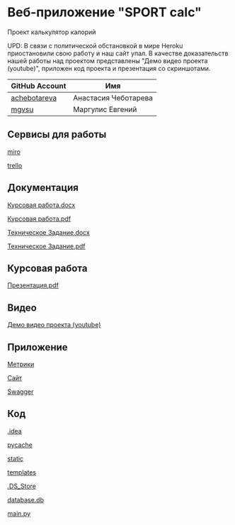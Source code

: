 # Веб-приложение "SPORT calc"
Проект калькулятор калорий

UPD: В связи с политической обстановкой в мире Heroku приостановили свою работу и наш сайт упал. В качестве доказательств нашей работы над проектом представлены "Демо видео проекта (youtube)", приложен код проекта и презентация со скриншотами.

| GitHub Account | Имя |
| ------ | ------ |
| [achebotareva](https://github.com/achebotareva) | Анастасия Чеботарева |
| [mgvsu](https://github.com/mgvsu) | Маргулис Евгений |

## Сервисы для работы
[miro](https://miro.com/app/board/o9J_lOrUdlg=/)

[trello](https://trello.com/b/pLWbmTCl/sportcalc)

## Документация
[Курсовая работа.docx](https://github.com/mgvsu/SPORT-calc/blob/main/TP_Kursovaya.docx)

[Курсовая работа.pdf](https://github.com/mgvsu/SPORT-calc/blob/main/TP_Kursovaya_2.pdf)

[Техническое Задание.docx](https://github.com/mgvsu/SPORT-calc/blob/main/TZ.docx)

[Техническое Задание.pdf](https://github.com/mgvsu/SPORT-calc/blob/main/TZ.pdf)


## Курсовая работа
[Презентация.pdf](https://github.com/mgvsu/SPORT-calc/blob/main/NTP_1.pdf)

## Видео
[Демо видео проекта (youtube)](https://youtu.be/dayGtzs4IQ0)

## Приложение
[Метрики](https://metrika.yandex.ru/dashboard?group=week&period=year&id=92603238)

[Сайт](https://ntproject.herokuapp.com/)

[Swagger](https://ntproject.herokuapp.com/swagger-ui.html)

## Код
[ .idea ]( https://github.com/mgvsu/SPORT-calc/tree/main/.idea )

[pycache]( https://github.com/mgvsu/SPORT-calc/tree/main/__pycache__ )

[ static ]( https://github.com/mgvsu/SPORT-calc/tree/main/static )

[ templates ]( https://github.com/mgvsu/SPORT-calc/tree/main/templates )

[ .DS_Store ]( https://github.com/mgvsu/SPORT-calc/blob/main/.DS_Store )

[ database.db ]( https://github.com/mgvsu/SPORT-calc/tree/main/database.db )

[ main.py ]( https://github.com/mgvsu/SPORT-calc#:~:text=6%20minutes%20ago-,main.py,-SPORT%20calc )


